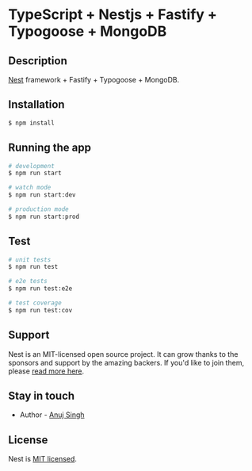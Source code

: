 # TypeScript + Nestjs + Fastify + Typogoose + MongoDB

## Description

[Nest](https://github.com/nestjs/nest) framework + Fastify + Typogoose + MongoDB.

## Installation

```bash
$ npm install
```

## Running the app

```bash
# development
$ npm run start

# watch mode
$ npm run start:dev

# production mode
$ npm run start:prod
```

## Test

```bash
# unit tests
$ npm run test

# e2e tests
$ npm run test:e2e

# test coverage
$ npm run test:cov
```

## Support

Nest is an MIT-licensed open source project. It can grow thanks to the sponsors and support by the amazing backers. If you'd like to join them, please [read more here](https://docs.nestjs.com/support).

## Stay in touch

- Author - [Anuj Singh](https://github.com/anujsinghwd)

## License

  Nest is [MIT licensed](https://github.com/nestjs/nest/blob/master/LICENSE).

